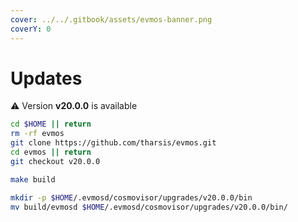 ```yaml
---
cover: ../../.gitbook/assets/evmos-banner.png
coverY: 0
---
```


# Updates

⚠️ Version **v20.0.0** is available

```bash
cd $HOME || return
rm -rf evmos
git clone https://github.com/tharsis/evmos.git
cd evmos || return
git checkout v20.0.0

make build

mkdir -p $HOME/.evmosd/cosmovisor/upgrades/v20.0.0/bin
mv build/evmosd $HOME/.evmosd/cosmovisor/upgrades/v20.0.0/bin/
```
